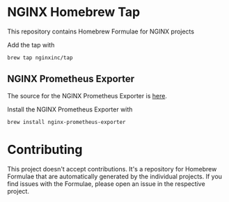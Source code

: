 # NGINX Homebrew Tap
This repository contains Homebrew Formulae for NGINX projects

Add the tap with
```
brew tap nginxinc/tap
```

## NGINX Prometheus Exporter

The source for the NGINX Prometheus Exporter is [here](https://github.com/nginxinc/nginx-prometheus-exporter).

Install the NGINX Prometheus Exporter with
```
brew install nginx-prometheus-exporter
```

# Contributing
This project doesn't accept contributions. It's a repository for Homebrew Formulae that are automatically generated by the individual projects. If you find issues with the Formulae, please open an issue in the respective project.